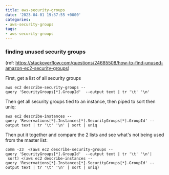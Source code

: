 ```yaml
---
title: aws-security-groups
date: '2023-04-01 19:37:55 +0000'
categories:
- aws-security-groups
tags:
- aws-security-groups
---
```



### finding unused security groups

(ref:
<https://stackoverflow.com/questions/24685508/how-to-find-unused-amazon-ec2-security-groups>)

First, get a list of all security groups

`aws ec2 describe-security-groups --query 'SecurityGroups[*].GroupId'  --output text | tr '\t' '\n'`

Then get all security groups tied to an instance, then piped to sort
then uniq:

`aws ec2 describe-instances --query 'Reservations[*].Instances[*].SecurityGroups[*].GroupId' --output text | tr '\t' '\n' | sort | uniq`

Then put it together and compare the 2 lists and see what's not being
used from the master list:

`comm -23  <(aws ec2 describe-security-groups --query 'SecurityGroups[*].GroupId'  --output text | tr '\t' '\n'| sort) <(aws ec2 describe-instances --query 'Reservations[*].Instances[*].SecurityGroups[*].GroupId' --output text | tr '\t' '\n' | sort | uniq)`